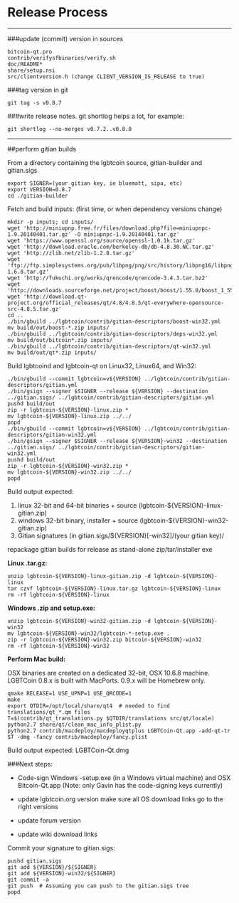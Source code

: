 Release Process
====================

* * *

###update (commit) version in sources


	bitcoin-qt.pro
	contrib/verifysfbinaries/verify.sh
	doc/README*
	share/setup.nsi
	src/clientversion.h (change CLIENT_VERSION_IS_RELEASE to true)

###tag version in git

	git tag -s v0.8.7

###write release notes. git shortlog helps a lot, for example:

	git shortlog --no-merges v0.7.2..v0.8.0

* * *

##perform gitian builds

 From a directory containing the lgbtcoin source, gitian-builder and gitian.sigs
  
	export SIGNER=(your gitian key, ie bluematt, sipa, etc)
	export VERSION=0.8.7
	cd ./gitian-builder

 Fetch and build inputs: (first time, or when dependency versions change)

	mkdir -p inputs; cd inputs/
	wget 'http://miniupnp.free.fr/files/download.php?file=miniupnpc-1.9.20140401.tar.gz' -O miniupnpc-1.9.20140401.tar.gz'
	wget 'https://www.openssl.org/source/openssl-1.0.1k.tar.gz'
	wget 'http://download.oracle.com/berkeley-db/db-4.8.30.NC.tar.gz'
	wget 'http://zlib.net/zlib-1.2.8.tar.gz'
	wget 'ftp://ftp.simplesystems.org/pub/libpng/png/src/history/libpng16/libpng-1.6.8.tar.gz'
	wget 'http://fukuchi.org/works/qrencode/qrencode-3.4.3.tar.bz2'
	wget 'http://downloads.sourceforge.net/project/boost/boost/1.55.0/boost_1_55_0.tar.bz2'
	wget 'http://download.qt-project.org/official_releases/qt/4.8/4.8.5/qt-everywhere-opensource-src-4.8.5.tar.gz'
	cd ..
	./bin/gbuild ../lgbtcoin/contrib/gitian-descriptors/boost-win32.yml
	mv build/out/boost-*.zip inputs/
	./bin/gbuild ../lgbtcoin/contrib/gitian-descriptors/deps-win32.yml
	mv build/out/bitcoin*.zip inputs/
	./bin/gbuild ../lgbtcoin/contrib/gitian-descriptors/qt-win32.yml
	mv build/out/qt*.zip inputs/

 Build lgbtcoind and lgbtcoin-qt on Linux32, Linux64, and Win32:
  
	./bin/gbuild --commit lgbtcoin=v${VERSION} ../lgbtcoin/contrib/gitian-descriptors/gitian.yml
	./bin/gsign --signer $SIGNER --release ${VERSION} --destination ../gitian.sigs/ ../lgbtcoin/contrib/gitian-descriptors/gitian.yml
	pushd build/out
	zip -r lgbtcoin-${VERSION}-linux.zip *
	mv lgbtcoin-${VERSION}-linux.zip ../../
	popd
	./bin/gbuild --commit lgbtcoin=v${VERSION} ../lgbtcoin/contrib/gitian-descriptors/gitian-win32.yml
	./bin/gsign --signer $SIGNER --release ${VERSION}-win32 --destination ../gitian.sigs/ ../lgbtcoin/contrib/gitian-descriptors/gitian-win32.yml
	pushd build/out
	zip -r lgbtcoin-${VERSION}-win32.zip *
	mv lgbtcoin-${VERSION}-win32.zip ../../
	popd

  Build output expected:

  1. linux 32-bit and 64-bit binaries + source (lgbtcoin-${VERSION}-linux-gitian.zip)
  2. windows 32-bit binary, installer + source (lgbtcoin-${VERSION}-win32-gitian.zip)
  3. Gitian signatures (in gitian.sigs/${VERSION}[-win32]/(your gitian key)/

repackage gitian builds for release as stand-alone zip/tar/installer exe

**Linux .tar.gz:**

	unzip lgbtcoin-${VERSION}-linux-gitian.zip -d lgbtcoin-${VERSION}-linux
	tar czvf lgbtcoin-${VERSION}-linux.tar.gz lgbtcoin-${VERSION}-linux
	rm -rf lgbtcoin-${VERSION}-linux

**Windows .zip and setup.exe:**

	unzip lgbtcoin-${VERSION}-win32-gitian.zip -d lgbtcoin-${VERSION}-win32
	mv lgbtcoin-${VERSION}-win32/lgbtcoin-*-setup.exe .
	zip -r lgbtcoin-${VERSION}-win32.zip bitcoin-${VERSION}-win32
	rm -rf lgbtcoin-${VERSION}-win32

**Perform Mac build:**

  OSX binaries are created on a dedicated 32-bit, OSX 10.6.8 machine.
  LGBTCoin 0.8.x is built with MacPorts.  0.9.x will be Homebrew only.

	qmake RELEASE=1 USE_UPNP=1 USE_QRCODE=1
	make
	export QTDIR=/opt/local/share/qt4  # needed to find translations/qt_*.qm files
	T=$(contrib/qt_translations.py $QTDIR/translations src/qt/locale)
	python2.7 share/qt/clean_mac_info_plist.py
	python2.7 contrib/macdeploy/macdeployqtplus LGBTCoin-Qt.app -add-qt-tr $T -dmg -fancy contrib/macdeploy/fancy.plist

 Build output expected: LGBTCoin-Qt.dmg

###Next steps:

* Code-sign Windows -setup.exe (in a Windows virtual machine) and
  OSX Bitcoin-Qt.app (Note: only Gavin has the code-signing keys currently)

* update lgbtcoin.org version
  make sure all OS download links go to the right versions

* update forum version

* update wiki download links

Commit your signature to gitian.sigs:

	pushd gitian.sigs
	git add ${VERSION}/${SIGNER}
	git add ${VERSION}-win32/${SIGNER}
	git commit -a
	git push  # Assuming you can push to the gitian.sigs tree
	popd

